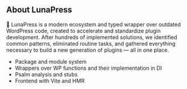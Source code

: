 ## About LunaPress

🔮 LunaPress is a modern ecosystem and typed wrapper over outdated WordPress code, created to accelerate and standardize plugin development.
After hundreds of implemented solutions, we identified common patterns, eliminated routine tasks, and gathered everything necessary to build a new generation of plugins — all in one place.

- Package and module system
- Wrappers over WP functions and their implementation in DI
- Psalm analysis and stubs
- Frontend with Vite and HMR
